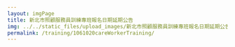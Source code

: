 ```yaml
---
layout: imgPage
title: 新北市照顧服務員訓練專班報名日期延期公告
img: ../../static_files/upload_images/新北市照顧服務員訓練專班報名日期延期公告.jpg
permalink: /training/1061020careWorkerTraining/
---
```


